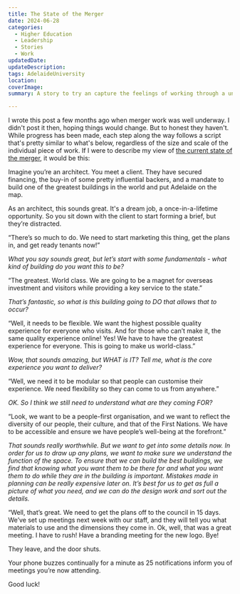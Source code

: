 ```yaml
---
title: The State of the Merger
date: 2024-06-28
categories:
  - Higher Education
  - Leadership
  - Stories
  - Work
updatedDate: 
updateDescription: 
tags: AdelaideUniversity
location: 
coverImage: 
summary: A story to try an capture the feelings of working through a university merger. Based on personal experience and would differ wildly from other perspectives across both organisations.

---
```

I wrote this post a few months ago when merger work was well underway. I didn't post it then, hoping things would change. But to honest they haven't. While progress has been made, each step along the way follows a script that's pretty similar to what's below, regardless of the size and scale of the individual piece of work. If I were to describe my view of [the current state of the merger](https://adelaideuni.edu.au/), it would be this:

Imagine you’re an architect. You meet a client. They have secured financing, the buy-in of some pretty influential backers, and a mandate to build one of the greatest buildings in the world and put Adelaide on the map. 

As an architect, this sounds great. It's a dream job, a once-in-a-lifetime opportunity. So you sit down with the client to start forming a brief, but they’re distracted. 

“There’s so much to do. We need to start marketing this thing, get the plans in, and get ready tenants now!”

*What you say sounds great, but let’s start with some fundamentals - what kind of building do you want this to be?*

“The greatest. World class. We are going to be a magnet for overseas investment and visitors while providing a key service to the state.”

*That’s fantastic, so what is this building going to DO that allows that to occur?*

“Well, it needs to be flexible. We want the highest possible quality experience for everyone who visits. And for those who can’t make it, the same quality experience online! Yes! We have to have the greatest experience for everyone. This is going to make us world-class.”

*Wow, that sounds amazing, but WHAT is IT? Tell me, what is the core experience you want to deliver?* 

“Well, we need it to be modular so that people can customise their experience. We need flexibility so they can come to us from anywhere.”

*OK. So I think we still need to understand what are they coming FOR?* 

“Look, we want to be a people-first organisation, and we want to reflect the diversity of our people, their culture, and that of the First Nations. We have to be accessible and ensure we have people’s well-being at the forefront.”

*That sounds really worthwhile. But we want to get into some details now. In order for us to draw up any plans, we want to make sure we understand the function of the space. To ensure that we can build the best buildings, we find that knowing what you want them to be there for and what you want them to do while they are in the building is important. Mistakes made in planning can be really expensive later on. It’s best for us to get as full a picture of what you need, and we can do the design work and sort out the details.* 

“Well, that’s great. We need to get the plans off to the council in 15 days. We’ve set up meetings next week with our staff, and they will tell you what materials to use and the dimensions they come in. Ok, well, that was a great meeting. I have to rush! Have a branding meeting for the new logo. Bye!

They leave, and the door shuts. 

Your phone buzzes continually for a minute as 25 notifications inform you of meetings you’re now attending. 

Good luck! 

